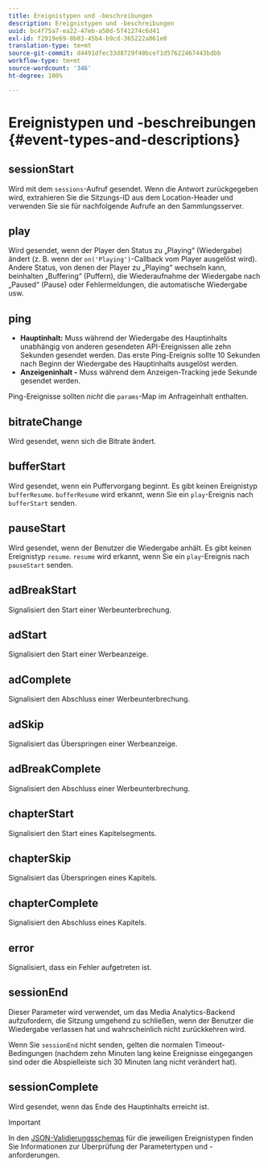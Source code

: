 ```yaml
---
title: Ereignistypen und -beschreibungen
description: Ereignistypen und -beschreibungen
uuid: bc4f75a7-ea22-47eb-a50d-5f41274c6d41
exl-id: f2919e69-8b03-45b4-b9cd-365222a061e0
translation-type: tm+mt
source-git-commit: d4491dfec33d8729f40bcef1d57622467443bdbb
workflow-type: tm+mt
source-wordcount: '346'
ht-degree: 100%

---
```


# Ereignistypen und -beschreibungen {#event-types-and-descriptions}

## sessionStart

Wird mit dem `sessions`-Aufruf gesendet. Wenn die Antwort zurückgegeben wird, extrahieren Sie die Sitzungs-ID aus dem Location-Header und verwenden Sie sie für nachfolgende Aufrufe an den Sammlungsserver.

## play

Wird gesendet, wenn der Player den Status zu „Playing“ (Wiedergabe) ändert (z. B. wenn der `on('Playing')`-Callback vom Player ausgelöst wird). Andere Status, von denen der Player zu „Playing“ wechseln kann, beinhalten „Buffering“ (Puffern), die Wiederaufnahme der Wiedergabe nach „Paused“ (Pause) oder Fehlermeldungen, die automatische Wiedergabe usw.

## ping

* **Hauptinhalt:** Muss während der Wiedergabe des Hauptinhalts unabhängig von anderen gesendeten API-Ereignissen alle zehn Sekunden gesendet werden. Das erste Ping-Ereignis sollte 10 Sekunden nach Beginn der Wiedergabe des Hauptinhalts ausgelöst werden.
* **Anzeigeninhalt -** Muss während dem Anzeigen-Tracking jede Sekunde gesendet werden.

Ping-Ereignisse sollten *nicht* die `params`-Map im Anfrageinhalt enthalten.

## bitrateChange

Wird gesendet, wenn sich die Bitrate ändert.

## bufferStart

Wird gesendet, wenn ein Puffervorgang beginnt. Es gibt keinen Ereignistyp `bufferResume`. `bufferResume` wird erkannt, wenn Sie ein `play`-Ereignis nach `bufferStart` senden.

## pauseStart

Wird gesendet, wenn der Benutzer die Wiedergabe anhält. Es gibt keinen Ereignistyp `resume`. `resume` wird erkannt, wenn Sie ein `play`-Ereignis nach `pauseStart` senden.

## adBreakStart

Signalisiert den Start einer Werbeunterbrechung.

## adStart

Signalisiert den Start einer Werbeanzeige.

## adComplete

Signalisiert den Abschluss einer Werbeunterbrechung.

## adSkip

Signalisiert das Überspringen einer Werbeanzeige.

## adBreakComplete

Signalisiert den Abschluss einer Werbeunterbrechung.

## chapterStart

Signalisiert den Start eines Kapitelsegments.

## chapterSkip

Signalisiert das Überspringen eines Kapitels.

## chapterComplete

Signalisiert den Abschluss eines Kapitels.

## error

Signalisiert, dass ein Fehler aufgetreten ist.

## sessionEnd

Dieser Parameter wird verwendet, um das Media Analytics-Backend aufzufordern, die Sitzung umgehend zu schließen, wenn der Benutzer die Wiedergabe verlassen hat und wahrscheinlich nicht zurückkehren wird.

Wenn Sie `sessionEnd` nicht senden, gelten die normalen Timeout-Bedingungen (nachdem zehn Minuten lang keine Ereignisse eingegangen sind oder die Abspielleiste sich 30 Minuten lang nicht verändert hat).

## sessionComplete

Wird gesendet, wenn das Ende des Hauptinhalts erreicht ist.

>[!IMPORTANT]
>
>In den [JSON-Validierungsschemas](/help/media-collection-api/mc-api-ref/mc-api-json-validation.md) für die jeweiligen Ereignistypen finden Sie Informationen zur Überprüfung der Parametertypen und -anforderungen.
